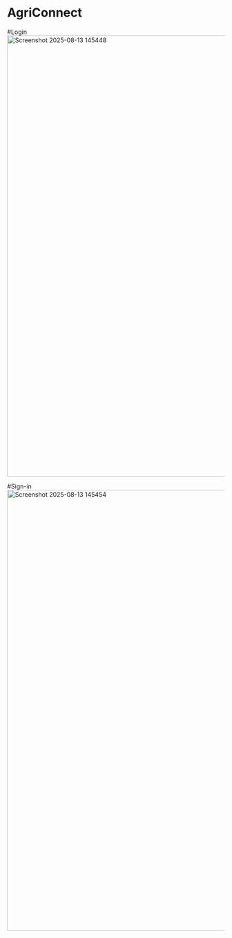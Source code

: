 # AgriConnect
#Login
<img width="1920" height="1020" alt="Screenshot 2025-08-13 145448" src="https://github.com/user-attachments/assets/92371b73-90cf-478f-92c8-90e7427881e2" />

#Sign-in
<img width="1920" height="1020" alt="Screenshot 2025-08-13 145454" src="https://github.com/user-attachments/assets/f00c9ec0-1bc9-4dcf-b515-d688a59db8af" />


